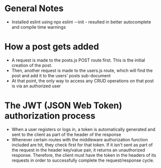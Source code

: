 # General Notes

- Installed eslint using npx eslint --init - resulted in better autocomplete and compile time warnings

# How a post gets added

- A request is made to the posts.js POST route first. This is the initial creation of the post.
- Then, another request is made to the users.js route, which will find the post and add it to the users' posts sub-document
- At that point, the only way to access any CRUD operations on that post is via an authorized user

# The JWT (JSON Web Token) authorization process

- When a user registers or logs in, a token is automatically generated and sent to the client as part of the header of the response
- Whenever certain routes with the middleware authorization function included are hit, they check first for that token. If it isn't sent as part of the request in the <x-auth-token> header key/value pair, it returns an unauthorized response. Therefore, the client must have the token in the headers of its requests in order to successfully complete the request/response cycle.
